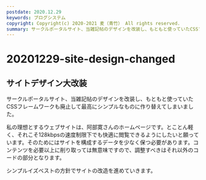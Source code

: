 ```yaml
---
postdate: 2020.12.29
keywords: ブログシステム
copyright: Copyright(c) 2020-2021 麦（青竹） All rights reserved.
summary: サークルポータルサイト、当雑記帖のデザインを改装し、もともと使っていたCSSフレームワークも廃止して最高にシンプルなものに作り替えてしまいました。 
---
```


# 20201229-site-design-changed

## サイトデザイン大改装

サークルポータルサイト、当雑記帖のデザインを改装し、もともと使っていたCSSフレームワークも廃止して最高にシンプルなものに作り替えてしまいました。

私の理想とするウェブサイトは、阿部寛さんのホームページです。とことん軽く、それこそ128kbpsの速度制限下でも快適に閲覧できるようにしたいと願っています。そのためにはサイトを構成するデータを少なく保つ必要があります。コンテンツを必要以上に削り取っては無意味ですので、調整すべきはそれ以外のコードの部分となります。

シンプルイズベストの方針でサイトの改造を進めていきます。
